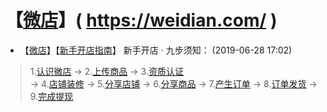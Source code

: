 # 【[微店](https://weidian.com/)】( https://weidian.com/ ) 

- 【[微店](https://weidian.com/)】【[新手开店指南](https://d.weidian.com/weidian-pc/pc-vue-help/?spider_token=7bb8#/index?source=1)】  新手开店 · 九步须知： (2019-06-28 17:02)

> 1.[认识微店](https://vmspub.weidian.com/gaia/27272/6dc36893.html?spider_token=e975&wfr=h5direct_wxh5%3Fvmsrem&share_relation=9db8e659bc422c51_457320687_1)
>  ->
> 2.[上传商品](https://vmspub.weidian.com/gaia/27322/07fe699e.html?spider_token=1b5e&wfr=h5direct_wxh5%3Fvmsrem&share_relation=9db8e659bc422c51_457320687_1) 
>  ->
> 3.[资质认证](https://vmspub.weidian.com/gaia/27438/f77f8fdf.html?spider_token=3905&wfr=h5direct_wxh5%3Fvmsrem&share_relation=9db8e659bc422c51_457320687_1)  
>  ->
> 4.[店铺装修](https://vmspub.weidian.com/gaia/27439/e3a1a030.html?spider_token=a800&wfr=h5direct_wxh5%3Fvmsrem&share_relation=9db8e659bc422c51_457320687_1)
>  ->
> 5.[分享店铺](https://vmspub.weidian.com/gaia/27440/f91a7ee3.html?spider_token=bd59&wfr=h5direct_wxh5%3Fvmsrem&share_relation=9db8e659bc422c51_457320687_1) 
>  ->
> 6.[分享商品](https://vmspub.weidian.com/gaia/27441/bd3f7878.html?spider_token=d1bf&wfr=h5direct_wxh5%3Fvmsrem&share_relation=9db8e659bc422c51_457320687_1) 
>  ->
> 7.[产生订单](https://vmspub.weidian.com/gaia/27442/7d7f5a4b.html?spider_token=499a&wfr=h5direct_wxh5%3Fvmsrem&share_relation=9db8e659bc422c51_457320687_1) 
>  ->
> 8.[订单发货](https://vmspub.weidian.com/gaia/27387/3cc68ec6.html?spider_token=8f1b&wfr=h5direct_wxh5%3Fvmsrem&share_relation=9db8e659bc422c51_457320687_1) 
>  ->
> 9.[完成提现](https://vmspub.weidian.com/gaia/27443/1ad148fd.html?spider_token=ac51&wfr=h5direct_wxh5%3Fvmsrem&share_relation=9db8e659bc422c51_457320687_1) 
